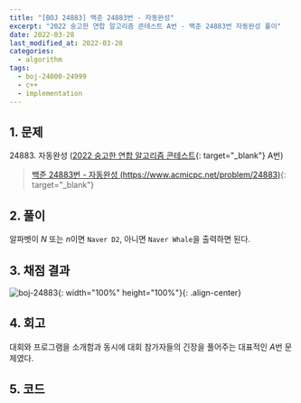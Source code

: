 ```yaml
---
title: "[BOJ 24883] 백준 24883번 - 자동완성"
excerpt: "2022 숭고한 연합 알고리즘 콘테스트 A번 - 백준 24883번 자동완성 풀이"
date: 2022-03-28
last_modified_at: 2022-03-28
categories:
  - algorithm
tags:
  - boj-24000-24999
  - c++
  - implementation
---
```


## 1. 문제
$24883$. 자동완성 ([2022 숭고한 연합 알고리즘 콘테스트](https://burningfalls.github.io/contest/skh-baekjoon-contest/){: target="_blank"} A번)

> [백준 24883번 - 자동완성 (https://www.acmicpc.net/problem/24883)](https://www.acmicpc.net/problem/24883){: target="_blank"}

## 2. 풀이

알파벳이 $N$ 또는 $n$이면 `Naver D2`, 아니면 `Naver Whale`을 출력하면 된다.

## 3. 채점 결과

![boj-24883](https://user-images.githubusercontent.com/30232837/160311840-bc8b3a87-4f15-42cd-9444-e9e9143cd731.png "boj-24883"){: width="100%" height="100%"}{: .align-center}

## 4. 회고

대회와 프로그램을 소개함과 동시에 대회 참가자들의 긴장을 풀어주는 대표적인 $A$번 문제였다.

## 5. 코드

<script src="https://gist.github.com/BurningFalls/1984c23a037c6be5bda4510bee1694c0.js"></script>